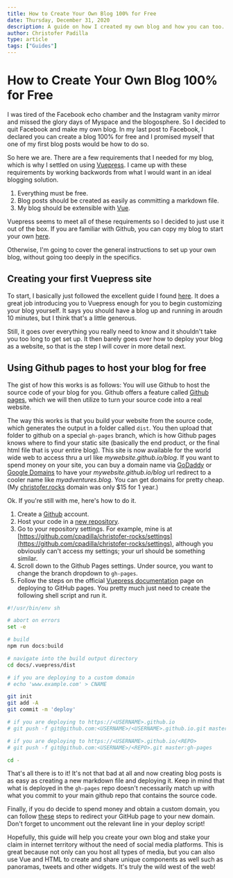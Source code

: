 ```yaml
---
title: How to Create Your Own Blog 100% for Free
date: Thursday, December 31, 2020
description: A guide on how I created my own blog and how you can too.
author: Christofer Padilla
type: article
tags: ["Guides"]
---
```


# How to Create Your Own Blog 100% for Free

I was tired of the Facebook echo chamber and the Instagram vanity mirror and missed the glory days of Myspace and the blogosphere. So I decided to quit Facebook and make my own blog. In my last post to Facebook, I declared you can create a blog 100% for free and I promised myself that one of my first blog posts would be how to do so.

So here we are. There are a few requirements that I needed for my blog, which is why I settled on using [Vuepress](https://vuepress.vuejs.org/). I came up with these requirements by working backwords from what I would want in an ideal blogging solution.

1. Everything must be free.
2. Blog posts should be created as easily as committing a markdown file.
3. My blog should be extensible with [Vue](https://vuejs.org/v2/guide/).

Vuepress seems to meet all of these requirements so I decided to just use it out of the box. If you are familiar with Github, you can copy my blog to start your own [here](https://github.com/cpadilla/christofer-rocks/releases/tag/2.0).

Otherwise, I'm going to cover the general instructions to set up your own blog, without going too deeply in the specifics.

## Creating your first Vuepress site

To start, I basically just followed the excellent guide I found [here](https://blog.logrocket.com/how-create-portfolio-blog-using-vuepress-markdown/). It does a great job introducing you to Vuepress enough for you to begin customizing your blog yourself. It says you should have a blog up and running in aroudn 10 minutes, but I think that's a little generous.

Still, it goes over everything you really need to know and it shouldn't take you too long to get set up. It then barely goes over how to deploy your blog as a website, so that is the step I will cover in more detail next.

## Using Github pages to host your blog for free

The gist of how this works is as follows: You will use Github to host the source code of your blog for you. Github offers a feature called [Github pages](https://pages.github.com/), which we will then utilize to turn your source code into a real website.

The way this works is that you build your website from the source code, which generates the output in a folder called `dist`. You then upload that folder to github on a special `gh-pages` branch, which is how Github pages knows where to find your static site (basically the end product, or the final html file that is your entire blog). This site is now available for the world wide web to access thru a url like *mywebsite.github.io/blog*. If you want to spend money on your site, you can buy a domain name via [GoDaddy](https://www.godaddy.com/) or [Google Domains](http://domains.google.com/) to have your *mywebsite.github.io/blog* url redirect to a cooler name like *myadventures.blog*. You can get domains for pretty cheap. (My [christofer.rocks](christofer.rocks) domain was only $15 for 1 year.)

Ok. If you're still with me, here's how to do it.

1. Create a [Github](https://github.com/) account.
2. Host your code in a [new repository](https://github.com/new).
3. Go to your repository settings. For example, mine is at [https://github.com/cpadilla/christofer-rocks/settings](https://github.com/cpadilla/christofer-rocks/settings), although you obviously can't access my settings; your url should be something similar.
4. Scroll down to the Github Pages settings. Under source, you want to change the branch dropdown to `gh-pages`.
5. Follow the steps on the official [Vuepress documentation](https://vuepress.vuejs.org/guide/deploy.html#github-pages) page on deploying to GitHub pages. You pretty much just need to create the following shell script and run it.

```sh
#!/usr/bin/env sh

# abort on errors
set -e

# build
npm run docs:build

# navigate into the build output directory
cd docs/.vuepress/dist

# if you are deploying to a custom domain
# echo 'www.example.com' > CNAME

git init
git add -A
git commit -m 'deploy'

# if you are deploying to https://<USERNAME>.github.io
# git push -f git@github.com:<USERNAME>/<USERNAME>.github.io.git master

# if you are deploying to https://<USERNAME>.github.io/<REPO>
# git push -f git@github.com:<USERNAME>/<REPO>.git master:gh-pages

cd -
```

That's all there is to it! It's not that bad at all and now creating blog posts is as easy as creating a new markdown file and deploying it. Keep in mind that what is deployed in the `gh-pages` repo doesn't necessarily match up with what you commit to your main github repo that contains the source code.

Finally, if you do decide to spend money and obtain a custom domain, you can follow [these](https://docs.github.com/en/free-pro-team@latest/github/working-with-github-pages/managing-a-custom-domain-for-your-github-pages-site#configuring-an-apex-domain) steps to redirect your GitHub page to your new domain. Don't forget to uncomment out the relevant line in your deploy script!

Hopefully, this guide will help you create your own blog and stake your claim in internet territory without the need of social media platforms. This is great because not only can you host all types of media, but you can also use Vue and HTML to create and share unique components as well such as panoramas, tweets and other widgets. It's truly the wild west of the web!

<TagLinks />

<Comments />
